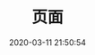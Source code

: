 ---
pageComponent:
  name: Catalogue
  data:
    key: 02.页面
    imgUrl: /img/ui.png
    description: html(5)/css(3)，前端页面相关技术

title: 页面
date: 2020-03-11 21:50:54
permalink: /ui
sidebar: false
article: false
comment: false
editLink: false
---